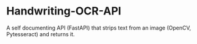# Handwriting-OCR-API
A self documenting API (FastAPI) that strips text from an image (OpenCV, Pytesseract) and returns it.
